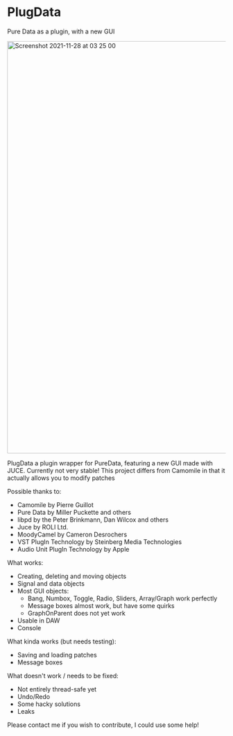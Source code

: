 # PlugData
Pure Data as a plugin, with a new GUI

<img width="948" alt="Screenshot 2021-11-28 at 03 25 00" src="https://user-images.githubusercontent.com/44585538/143726469-66ece9d1-77ba-46e3-a24e-7e2ff650dc4d.png">

PlugData a plugin wrapper for PureData, featuring a new GUI made with JUCE. Currently not very stable!
This project differs from Camomile in that it actually allows you to modify patches

Possible thanks to:

- Camomile by Pierre Guillot
- Pure Data by Miller Puckette and others
- libpd by the Peter Brinkmann, Dan Wilcox and others
- Juce by ROLI Ltd.
- MoodyCamel by Cameron Desrochers
- VST PlugIn Technology by Steinberg Media Technologies
- Audio Unit PlugIn Technology by Apple

What works:
- Creating, deleting and moving objects
- Signal and data objects
- Most GUI objects:
  - Bang, Numbox, Toggle, Radio, Sliders, Array/Graph work perfectly
  - Message boxes almost work, but have some quirks
  - GraphOnParent does not yet work
- Usable in DAW
- Console

What kinda works (but needs testing):
- Saving and loading patches
- Message boxes

What doesn't work / needs to be fixed:
- Not entirely thread-safe yet
- Undo/Redo
- Some hacky solutions
- Leaks

Please contact me if you wish to contribute, I could use some help!
